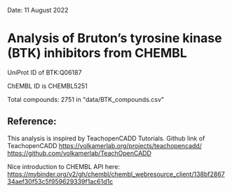 Date: 11 August 2022

# Analysis of Bruton’s tyrosine kinase (BTK) inhibitors from CHEMBL

UniProt ID of BTK:Q06187

ChEMBL ID is CHEMBL5251

Total compounds: 2751 in "data/BTK_compounds.csv"

## Reference:

This analysis is inspired by TeachopenCADD Tutorials. Github link of TeachopenCADD
https://volkamerlab.org/projects/teachopencadd/
https://github.com/volkamerlab/TeachOpenCADD


Nice introduction to CHEMBL API here:
https://mybinder.org/v2/gh/chembl/chembl_webresource_client/138bf286734aef30f53c5f959629339f1ac61d1c
